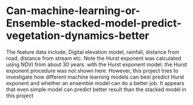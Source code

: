 # Can-machine-learning-or-Ensemble-stacked-model-predict-vegetation-dynamics-better
The feature data include, Digital elevation model, rainfall, distance from road, distance from stream etc. Note the Hurst exponent was calculated using NDVI from about 30 years. with the Hurst exponent model. the Hurst exponent procedure was not shown here. However, this project tries to investigate how different machine learning models can best predict Hurst exponent and whether an ensemble model can do a better job. It appears that even simple model can predict better result than the stacked model in this project
